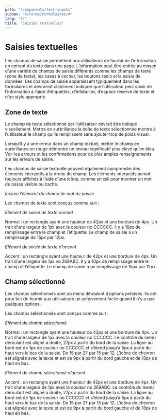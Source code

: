 ```yaml
---
path: "/components/text-inputs"
subnav: "4/Forms/Formulaires/4"
lang: "fr"
title: "Saisies textuelles"
---
```


# Saisies textuelles

Les champs de saisie permettent aux utilisateurs de fournir de l’information en entrant du texte dans une page. L’information peut être entrée au moyen d’une variété de champs de saisie différents comme les champs de texte (zone de texte), les cases à cocher, les boutons radio et la saisie de données. Les champs de saisie apparaissent typiquement dans les formulaires et devraient clairement indiquer que l’utilisateur peut saisir de l’information à l’aide d’étiquettes, d’infobulles, d’espace réservé de texte et d’un style approprié.

## Zone de texte

Le champ de texte sélectionné par l’utilisateur devrait être indiqué visuellement. Mettre en surbrillance la boîte de texte sélectionnée montre à l’utilisateur le champ qu'ils remplissent sans ajouter trop de poids visuel.

Lorsqu’il y a une erreur dans un champ textuel, mettre le champ en surbrillance en rouge démontre un niveau significatif plus élevé qu’en bleu. Voir les erreurs et les confirmations pour de plus amples renseignements sur les erreurs de saisie.

Les champs de saisie textuelle peuvent également comprendre des éléments interactifs à la droite du champ. Les éléments interactifs seront toujours affichés à l’aide d’une icône, comme un œil pour montrer un mot de passe visible ou caché.

*Inclure l’élément du champ de mot de passe*

Les champs de texte sont conçus comme suit :

*Élément de saisie de texte normal*

Normal : un rectangle ayant une hauteur de 42px et une bordure de 4px. Un trait d’une largeur de 1px avec la couleur no CCCCCC. Il y a 10px de remplissage entre le champ et l’étiquette. Le champ de saisie a un remplissage de 15px par 12px.

*Élément de saisie de texte d’accent*

Accent : un rectangle ayant une hauteur de 42px et une bordure de 4px. Un trait d’une largeur de 1px no 269ABC. Il y a 10px de remplissage entre le champ et l’étiquette. Le champ de saisie a un remplissage de 15px par 12px.

## Champ sélectionné

Les champs sélectionnés sont un menu déroulant d’options précises. Ils ont pour but de fournir aux utilisateurs un achèvement facile quand il n’y a que quelques options.

Les champs sélectionnés sont conçus comme suit :

*Élément de champ sélectionné*

Normal : un rectangle ayant une hauteur de 42px et une bordure de 4px. Un trait d’une largeur de 1px avec la couleur no CCCCCC. Le contrôle du menu déroulant est aligné à droite, 27px à partir du bord de la saisie. La ligne au bord est de 1px de couleur no CCCCCC et s’étend jusqu’à 5px à partir du haut vers le bas de la saisie. De 15 par 27 par 15 par 12. L’icône de chevron est alignée avec le texte et est de 9px à partir du bord gauche et de 18px de haut en bas.

*Élément de champ sélectionné d’accent*

Accent : un rectangle ayant une hauteur de 42px et une bordure de 4px. Un trait d’une largeur de 1px avec la couleur no 269ABC. Le contrôle du menu déroulant est aligné à droite, 27px à partir du bord de la saisie. La ligne au bord est de 1px de couleur no CCCCCC et s’étend jusqu’à 5px à partir du haut vers le bas de la saisie. De 15 par 27 par 15 par 12. L’icône de chevron est alignée avec le texte et est de 9px à partir du bord gauche et de 18px de haut en bas.
